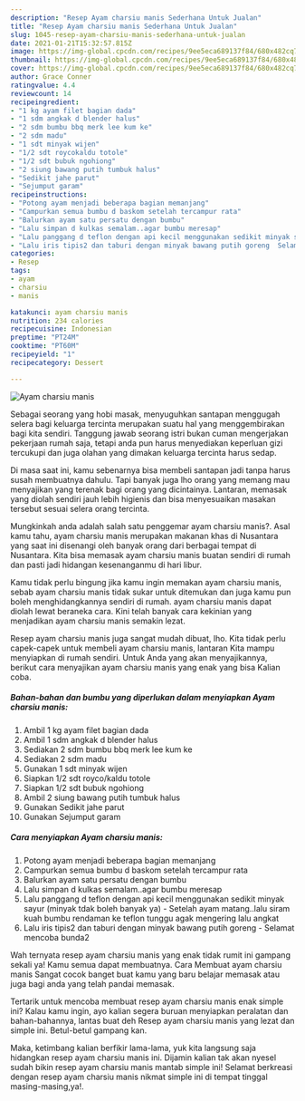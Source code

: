 ```yaml
---
description: "Resep Ayam charsiu manis Sederhana Untuk Jualan"
title: "Resep Ayam charsiu manis Sederhana Untuk Jualan"
slug: 1045-resep-ayam-charsiu-manis-sederhana-untuk-jualan
date: 2021-01-21T15:32:57.815Z
image: https://img-global.cpcdn.com/recipes/9ee5eca689137f84/680x482cq70/ayam-charsiu-manis-foto-resep-utama.jpg
thumbnail: https://img-global.cpcdn.com/recipes/9ee5eca689137f84/680x482cq70/ayam-charsiu-manis-foto-resep-utama.jpg
cover: https://img-global.cpcdn.com/recipes/9ee5eca689137f84/680x482cq70/ayam-charsiu-manis-foto-resep-utama.jpg
author: Grace Conner
ratingvalue: 4.4
reviewcount: 14
recipeingredient:
- "1 kg ayam filet bagian dada"
- "1 sdm angkak d blender halus"
- "2 sdm bumbu bbq merk lee kum ke"
- "2 sdm madu"
- "1 sdt minyak wijen"
- "1/2 sdt roycokaldu totole"
- "1/2 sdt bubuk ngohiong"
- "2 siung bawang putih tumbuk halus"
- "Sedikit jahe parut"
- "Sejumput garam"
recipeinstructions:
- "Potong ayam menjadi beberapa bagian memanjang"
- "Campurkan semua bumbu d baskom setelah tercampur rata"
- "Balurkan ayam satu persatu dengan bumbu"
- "Lalu simpan d kulkas semalam..agar bumbu meresap"
- "Lalu panggang d teflon dengan api kecil menggunakan sedikit minyak sayur (minyak tdak boleh banyak ya)  Setelah ayam matang..lalu siram kuah bumbu rendaman ke teflon tunggu agak mengering lalu angkat"
- "Lalu iris tipis2 dan taburi dengan minyak bawang putih goreng  Selamat mencoba bunda2"
categories:
- Resep
tags:
- ayam
- charsiu
- manis

katakunci: ayam charsiu manis 
nutrition: 234 calories
recipecuisine: Indonesian
preptime: "PT24M"
cooktime: "PT60M"
recipeyield: "1"
recipecategory: Dessert

---
```



![Ayam charsiu manis](https://img-global.cpcdn.com/recipes/9ee5eca689137f84/680x482cq70/ayam-charsiu-manis-foto-resep-utama.jpg)

Sebagai seorang yang hobi masak, menyuguhkan santapan menggugah selera bagi keluarga tercinta merupakan suatu hal yang menggembirakan bagi kita sendiri. Tanggung jawab seorang istri bukan cuman mengerjakan pekerjaan rumah saja, tetapi anda pun harus menyediakan keperluan gizi tercukupi dan juga olahan yang dimakan keluarga tercinta harus sedap.

Di masa  saat ini, kamu sebenarnya bisa membeli santapan jadi tanpa harus susah membuatnya dahulu. Tapi banyak juga lho orang yang memang mau menyajikan yang terenak bagi orang yang dicintainya. Lantaran, memasak yang diolah sendiri jauh lebih higienis dan bisa menyesuaikan masakan tersebut sesuai selera orang tercinta. 



Mungkinkah anda adalah salah satu penggemar ayam charsiu manis?. Asal kamu tahu, ayam charsiu manis merupakan makanan khas di Nusantara yang saat ini disenangi oleh banyak orang dari berbagai tempat di Nusantara. Kita bisa memasak ayam charsiu manis buatan sendiri di rumah dan pasti jadi hidangan kesenanganmu di hari libur.

Kamu tidak perlu bingung jika kamu ingin memakan ayam charsiu manis, sebab ayam charsiu manis tidak sukar untuk ditemukan dan juga kamu pun boleh menghidangkannya sendiri di rumah. ayam charsiu manis dapat diolah lewat beraneka cara. Kini telah banyak cara kekinian yang menjadikan ayam charsiu manis semakin lezat.

Resep ayam charsiu manis juga sangat mudah dibuat, lho. Kita tidak perlu capek-capek untuk membeli ayam charsiu manis, lantaran Kita mampu menyiapkan di rumah sendiri. Untuk Anda yang akan menyajikannya, berikut cara menyajikan ayam charsiu manis yang enak yang bisa Kalian coba.

<!--inarticleads1-->

##### Bahan-bahan dan bumbu yang diperlukan dalam menyiapkan Ayam charsiu manis:

1. Ambil 1 kg ayam filet bagian dada
1. Ambil 1 sdm angkak d blender halus
1. Sediakan 2 sdm bumbu bbq merk lee kum ke
1. Sediakan 2 sdm madu
1. Gunakan 1 sdt minyak wijen
1. Siapkan 1/2 sdt royco/kaldu totole
1. Siapkan 1/2 sdt bubuk ngohiong
1. Ambil 2 siung bawang putih tumbuk halus
1. Gunakan Sedikit jahe parut
1. Gunakan Sejumput garam




<!--inarticleads2-->

##### Cara menyiapkan Ayam charsiu manis:

1. Potong ayam menjadi beberapa bagian memanjang
1. Campurkan semua bumbu d baskom setelah tercampur rata
1. Balurkan ayam satu persatu dengan bumbu
1. Lalu simpan d kulkas semalam..agar bumbu meresap
1. Lalu panggang d teflon dengan api kecil menggunakan sedikit minyak sayur (minyak tdak boleh banyak ya)  - Setelah ayam matang..lalu siram kuah bumbu rendaman ke teflon tunggu agak mengering lalu angkat
1. Lalu iris tipis2 dan taburi dengan minyak bawang putih goreng  - Selamat mencoba bunda2




Wah ternyata resep ayam charsiu manis yang enak tidak rumit ini gampang sekali ya! Kamu semua dapat membuatnya. Cara Membuat ayam charsiu manis Sangat cocok banget buat kamu yang baru belajar memasak atau juga bagi anda yang telah pandai memasak.

Tertarik untuk mencoba membuat resep ayam charsiu manis enak simple ini? Kalau kamu ingin, ayo kalian segera buruan menyiapkan peralatan dan bahan-bahannya, lantas buat deh Resep ayam charsiu manis yang lezat dan simple ini. Betul-betul gampang kan. 

Maka, ketimbang kalian berfikir lama-lama, yuk kita langsung saja hidangkan resep ayam charsiu manis ini. Dijamin kalian tak akan nyesel sudah bikin resep ayam charsiu manis mantab simple ini! Selamat berkreasi dengan resep ayam charsiu manis nikmat simple ini di tempat tinggal masing-masing,ya!.

